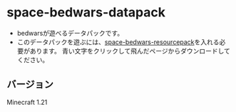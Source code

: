 # space-bedwars-datapack
- bedwarsが遊べるデータパックです。
- このデータパックを遊ぶには、[space-bedwars-resourcepack](https://github.com/spaceriku13/space-bedwars-resourcepack)を入れる必要があります。
青い文字をクリックして飛んだページからダウンロードしてください。
## バージョン
 Minecraft 1.21